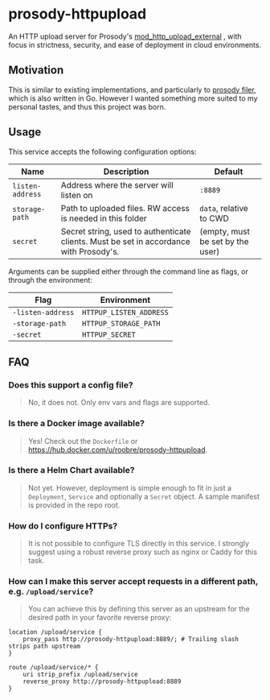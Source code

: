 # prosody-httpupload

An HTTP upload server for Prosody's [mod_http_upload_external](https://modules.prosody.im/mod_http_upload_external.html)
, with focus in strictness, security, and ease of deployment in cloud environments.

## Motivation

This is similar to existing implementations, and particularly
to [prosody filer](https://github.com/ThomasLeister/prosody-filer), which is also written in Go. However I wanted
something more suited to my personal tastes, and thus this project was born.

## Usage

This service accepts the following configuration options:

| Name | Description | Default|
|------|-------------|--------|
| `listen-address` | Address where the server will listen on | `:8889` |
| `storage-path` | Path to uploaded files. RW access is needed in this folder | `data`, relative to CWD |
| `secret` | Secret string, used to authenticate clients. Must be set in accordance with Prosody's. | (empty, must be set by the user) |

Arguments can be supplied either through the command line as flags, or through the environment:

| Flag | Environment |
|------|-------------|
| `-listen-address` |  `HTTPUP_LISTEN_ADDRESS` |
| `-storage-path` | `HTTPUP_STORAGE_PATH` |
| `-secret` | `HTTPUP_SECRET` |

## FAQ

### Does this support a config file?

> No, it does not. Only env vars and flags are supported.

### Is there a Docker image available?

> Yes! Check out the `Dockerfile` or https://hub.docker.com/u/roobre/prosody-httpupload.

### Is there a Helm Chart available?

> Not yet. However, deployment is simple enough to fit in just a `Deployment`, `Service` and optionally a `Secret` object.
> A sample manifest is provided in the repo root.

### How do I configure HTTPs?

> It is not possible to configure TLS directly in this service. I strongly suggest using a robust reverse proxy such as
nginx or Caddy for this task.

### How can I make this server accept requests in a different path, e.g. `/upload/service`?

> You can achieve this by defining this server as an upstream for the desired path in your favorite reverse proxy:

```nginx
location /upload/service {
    proxy_pass http://prosody-httpupload:8889/; # Trailing slash strips path upstream
}
```

```Caddyfile
route /upload/service/* {
	uri strip_prefix /upload/service
	reverse_proxy http://prosody-httpupload:8889
}
```
